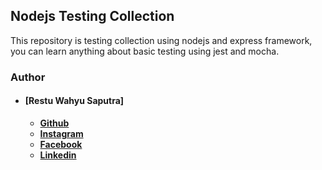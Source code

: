 ## Nodejs Testing Collection

This repository is testing collection using nodejs and express framework, you can learn anything about basic testing using jest and mocha.

### Author

- #### [Restu Wahyu Saputra]
  + **[Github](https://github.com/restuwahyu13)**
  + **[Instagram](https://www.instagram.com/restuvh705)**
  + **[Facebook](https://www.facebook.com/restuvanhalen)**
  + **[Linkedin](https://www.linkedin.com/in/restuwahyu13)**